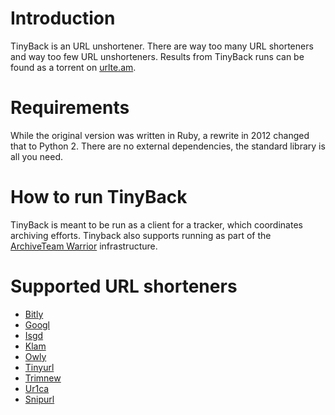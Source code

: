 # Introduction
TinyBack is an URL unshortener. There are way too many URL shorteners and way
too few URL unshorteners. Results from TinyBack runs can be found as a torrent
on [urlte.am](http://urlte.am).

# Requirements
While the original version was written in Ruby, a rewrite in 2012 changed that
to Python 2. There are no external dependencies, the standard library is all
you need.

# How to run TinyBack
TinyBack is meant to be run as a client for a tracker, which coordinates
archiving efforts. Tinyback also supports running as part of the [ArchiveTeam
Warrior](http://www.archiveteam.org/index.php?title=ArchiveTeam_Warrior)
infrastructure.

# Supported URL shorteners
* [Bitly](https://www.bitly.com/)
* [Googl](https://goo.gl/)
* [Isgd](http://www.is.gd/)
* [Klam](http://kl.am/)
* [Owly](http://ow.ly/url/shorten-url)
* [Tinyurl](http://www.tinyurl.com/)
* [Trimnew](http://tr.im/)
* [Ur1ca](http://ur1.ca/)
* [Snipurl](http://www.snipurl.com)
